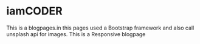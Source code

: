 # iamCODER
This is a blogpages.in this pages used a Bootstrap framework and also call unsplash api for images.
This is a Responsive blogpage
